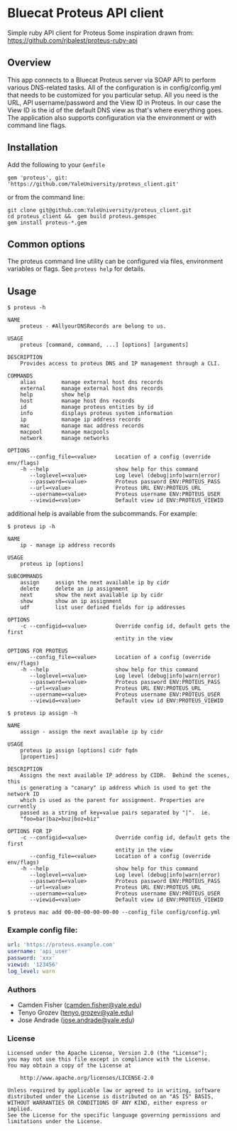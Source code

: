 # Bluecat Proteus API client

  Simple ruby API client for Proteus
  Some inspiration drawn from: https://github.com/rjbalest/proteus-ruby-api

## Overview

  This app connects to a Bluecat Proteus server via SOAP API to perform various DNS-related tasks.
  All of the configuration is in config/config.yml that needs to be customized for you particular 
  setup. All you need is the URL, API username/password and the View ID in Proteus. In our case the
  View ID is the id of the default DNS view as that's where everything goes.  The application also 
  supports configuration via the environment or with command line flags.

## Installation

Add the following to your `Gemfile`

```
gem 'proteus', git: 'https://github.com/YaleUniversity/proteus_client.git'
```

or from the command line:

```
git clone git@github.com:YaleUniversity/proteus_client.git
cd proteus_client &&  gem build proteus.gemspec
gem install proteus-*.gem

```

## Common options

The proteus command line utility can be configured via files, environment variables or flags.  See `proteus help` for details.

## Usage
```
$ proteus -h

NAME
    proteus - #AllyourDNSRecords are belong to us.

USAGE
    proteus [command, command, ...] [options] [arguments]

DESCRIPTION
    Provides access to proteus DNS and IP management through a CLI.

COMMANDS
    alias        manage external host dns records
    external     manage external host dns records
    help         show help
    host         manage host dns records
    id           manage proteus entities by id
    info         displays proteus system information
    ip           manage ip address records
    mac          manage mac address records
    macpool      manage macpools
    network      manage networks

OPTIONS
       --config_file=<value>      Location of a config (override env/flags)
    -h --help                     show help for this command
       --loglevel=<value>         Log level (debug|info|warn|error)
       --password=<value>         Proteus password ENV:PROTEUS_PASS
       --url=<value>              Proteus URL ENV:PROTEUS_URL
       --username=<value>         Proteus username ENV:PROTEUS_USER
       --viewid=<value>           Default view id ENV:PROTEUS_VIEWID
```

additional help is available from the subcommands.  For example:

```
$ proteus ip -h

NAME
    ip - manage ip address records

USAGE
    proteus ip [options]

SUBCOMMANDS
    assign     assign the next available ip by cidr
    delete     delete an ip assignment
    next       show the next available ip by cidr
    show       show an ip assignment
    udf        list user defined fields for ip addresses

OPTIONS
    -c --configid=<value>         Override config id, default gets the first
                                  entity in the view

OPTIONS FOR PROTEUS
       --config_file=<value>      Location of a config (override env/flags)
    -h --help                     show help for this command
       --loglevel=<value>         Log level (debug|info|warn|error)
       --password=<value>         Proteus password ENV:PROTEUS_PASS
       --url=<value>              Proteus URL ENV:PROTEUS_URL
       --username=<value>         Proteus username ENV:PROTEUS_USER
       --viewid=<value>           Default view id ENV:PROTEUS_VIEWID
```

```
$ proteus ip assign -h

NAME
    assign - assign the next available ip by cidr

USAGE
    proteus ip assign [options] cidr fqdn
    [properties]

DESCRIPTION
    Assigns the next available IP address by CIDR.  Behind the scenes, this
    is generating a "canary" ip address which is used to get the network ID
    which is used as the parent for assignment. Properties are currently
    passed as a string of key=value pairs separated by "|".  ie.
    "foo=bar|baz=buz|boz=biz"

OPTIONS FOR IP
    -c --configid=<value>         Override config id, default gets the first
                                  entity in the view
       --config_file=<value>      Location of a config (override env/flags)
    -h --help                     show help for this command
       --loglevel=<value>         Log level (debug|info|warn|error)
       --password=<value>         Proteus password ENV:PROTEUS_PASS
       --url=<value>              Proteus URL ENV:PROTEUS_URL
       --username=<value>         Proteus username ENV:PROTEUS_USER
       --viewid=<value>           Default view id ENV:PROTEUS_VIEWID
```

```
$ proteus mac add 00-00-00-00-00-00 --config_file config/config.yml
```

### Example config file:

```yaml
url: 'https://proteus.example.com'
username: 'api_user'
password: 'xxx'
viewid: '123456'
log_level: warn
```

### Authors
  - Camden Fisher (camden.fisher@yale.edu)
  - Tenyo Grozev (tenyo.grozev@yale.edu)
  - Jose Andrade (jose.andrade@yale.edu)

### License
```
Licensed under the Apache License, Version 2.0 (the "License");
you may not use this file except in compliance with the License.
You may obtain a copy of the License at

    http://www.apache.org/licenses/LICENSE-2.0

Unless required by applicable law or agreed to in writing, software
distributed under the License is distributed on an "AS IS" BASIS,
WITHOUT WARRANTIES OR CONDITIONS OF ANY KIND, either express or implied.
See the License for the specific language governing permissions and
limitations under the License.
```
